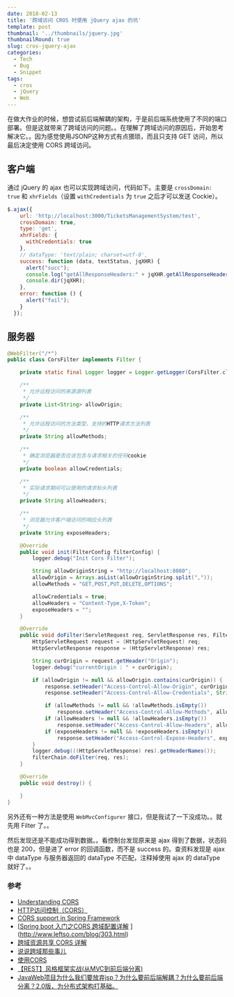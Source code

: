 ```yaml
---
date: 2018-02-13
title: '跨域访问 CROS 时使用 jQuery ajax 的坑'
template: post
thumbnail: '../thumbnails/jquery.jpg'
thumbnailRound: true
slug: cros-jquery-ajax
categories:
  - Tech
  - Bug
  - Snippet
tags:
  - cros
  - jQuery
  - Web
---
```


在做大作业的时候，想尝试前后端解耦的架构，于是前后端系统使用了不同的端口部署。但是这就带来了跨域访问的问题。。在理解了跨域访问的原因后，开始思考解决它。。因为感觉使用JSONP这种方式有点猥琐，而且只支持 GET 访问，所以最后决定使用 CORS 跨域访问。

## 客户端

通过 jQuery 的 ajax 也可以实现跨域访问，代码如下。主要是 `crossDomain: true` 和 `xhrFields`（设置 `withCredentials` 为 `true` 之后才可以发送 Cockie）。

```javascript
$.ajax({
    url: 'http://localhost:3000/TicketsManagementSystem/test',
    crossDomain: true,
    type: 'get',
    xhrFields: {
      withCredentials: true
    },
    // dataType: 'text/plain; charset=utf-8',
    success: function (data, textStatus, jqXHR) {
      alert("succ");
      console.log("getAllResponseHeaders:" + jqXHR.getAllResponseHeaders());
      console.dir(jqXHR);
    },
    error: function () {
      alert("fail");
    }
  });
```

## 服务器

```Java
@WebFilter("/*")
public class CorsFilter implements Filter {

    private static final Logger logger = Logger.getLogger(CorsFilter.class);

    /**
     * 允许远程访问的来源源列表
     */
    private List<String> allowOrigin;

    /**
     * 允许远程访问的方法类型，支持的HTTP请求方法列表
     */
    private String allowMethods;

    /**
     * 确定浏览器是否应该包含与请求相关的任何cookie
     */
    private boolean allowCredentials;

    /**
     * 实际请求期间可以使用的请求标头列表
     */
    private String allowHeaders;

    /**
     * 浏览器允许客户端访问的响应头列表
     */
    private String exposeHeaders;

    @Override
    public void init(FilterConfig filterConfig) {
        logger.debug("Init Cors Filter");

        String allowOriginString = "http://localhost:8080";
        allowOrigin = Arrays.asList(allowOriginString.split(","));
        allowMethods = "GET,POST,PUT,DELETE,OPTIONS";

        allowCredentials = true;
        allowHeaders = "Content-Type,X-Token";
        exposeHeaders = "";
    }

    @Override
    public void doFilter(ServletRequest req, ServletResponse res, FilterChain filterChain) throws IOException, ServletException {
        HttpServletRequest request = (HttpServletRequest) req;
        HttpServletResponse response = (HttpServletResponse) res;

        String curOrigin = request.getHeader("Origin");
        logger.debug("currentOrigin : " + curOrigin);

        if (allowOrigin != null && allowOrigin.contains(curOrigin)) {
            response.setHeader("Access-Control-Allow-Origin", curOrigin);
            response.setHeader("Access-Control-Allow-Credentials", String.valueOf(allowCredentials));

            if (allowMethods != null && !allowMethods.isEmpty())
                response.setHeader("Access-Control-Allow-Methods", allowMethods);
            if (allowHeaders != null && !allowHeaders.isEmpty())
                response.setHeader("Access-Control-Allow-Headers", allowHeaders);
            if (exposeHeaders != null && !exposeHeaders.isEmpty())
                response.setHeader("Access-Control-Expose-Headers", exposeHeaders);
        }
        logger.debug(((HttpServletResponse) res).getHeaderNames());
        filterChain.doFilter(req, res);
    }

    @Override
    public void destroy() {

    }
}
```

另外还有一种方法是使用 `WebMvcConfigurer` 接口，但是我试了一下没成功。。就先用 Filter 了。。

然后发现还是不能成功得到数据。。看控制台发现原来是 ajax 得到了数据，状态码也是 200，但是进了 error 的回调函数，而不是 success 的。查资料发现是 ajax 中 dataType 与服务器返回的 dataType 不匹配，注释掉使用 ajax 的 dataType 就好了。。

### 参考

+ [Understanding CORS](https://spring.io/understanding/CORS)
+ [HTTP访问控制（CORS）](https://developer.mozilla.org/zh-CN/docs/Web/HTTP/Access_control_CORS)
+ [CORS support in Spring Framework](https://spring.io/blog/2015/06/08/cors-support-in-spring-framework)
+ [[Spring boot 入门之CORS 跨域配置详解](http://www.leftso.com/blog/303.html) ](http://www.leftso.com/blog/303.html)
+ [跨域资源共享 CORS 详解](http://www.ruanyifeng.com/blog/2016/04/cors.html)
+ [说说跨域那些事儿](https://itoss.me/2016/12/31/说说跨域那些事儿/)
+ [使用CORS](http://leungwensen.github.io/blog/2015/cors.html)
+ [【REST】风格框架实战(从MVC到前后端分离)](http://blog.csdn.net/shaobingj126/article/details/49420145)
+ [JavaWeb项目为什么我们要放弃jsp？为什么要前后端解耦？为什么要前后端分离？2.0版，为分布式架构打基础。](http://blog.csdn.net/piantoutongyang/article/details/65446892)

